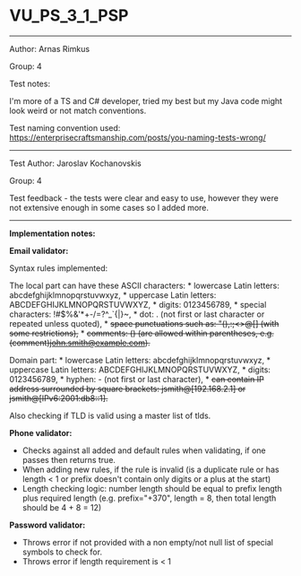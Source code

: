 # VU_PS_3_1_PSP

---
Author: Arnas Rimkus

Group: 4 

Test notes:

I'm more of a TS and C# developer, tried my best but my Java code might look weird or not match conventions.

Test naming convention used: https://enterprisecraftsmanship.com/posts/you-naming-tests-wrong/

---

Test Author: Jaroslav Kochanovskis

Group: 4 

Test feedback - the tests were clear and easy to use, however they were not extensive enough in some cases so I added more.

---

**Implementation notes:**


**Email validator:**

Syntax rules implemented:

The local part can have these ASCII characters:
    * lowercase Latin letters: abcdefghijklmnopqrstuvwxyz,
    * uppercase Latin letters: ABCDEFGHIJKLMNOPQRSTUVWXYZ,
    * digits: 0123456789,
    * special characters: !#$%&'*+-/=?^_`{|}~,
    * dot: . (not first or last character or repeated unless quoted),
    * ~~space punctuations such as: "(),:;<>@[\] (with some restrictions),~~
    * ~~comments: () (are allowed within parentheses, e.g. (comment)john.smith@example.com).~~

Domain part:
    * lowercase Latin letters: abcdefghijklmnopqrstuvwxyz,
    * uppercase Latin letters: ABCDEFGHIJKLMNOPQRSTUVWXYZ,
    * digits: 0123456789,
    * hyphen: - (not first or last character),
    * ~~can contain IP address surrounded by square brackets: jsmith@[192.168.2.1] or jsmith@[IPv6:2001:db8::1].~~
    
Also checking if TLD is valid using a master list of tlds.


**Phone validator:**

* Checks against all added and default rules when validating, if one passes then returns true.
* When adding new rules, if the rule is invalid (is a duplicate rule or has length < 1 or prefix doesn't contain only digits or a plus at the start)
* Length checking logic: number length should be equal to prefix length plus required length (e.g. prefix="+370", length = 8, then total length should be 4 + 8 = 12)


**Password validator:**

* Throws error if not provided with a non empty/not null list of special symbols to check for.
* Throws error if length requirement is < 1
